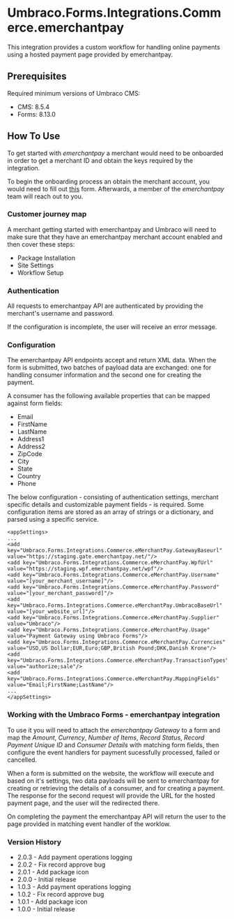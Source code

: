 # Umbraco.Forms.Integrations.Commerce.emerchantpay

This integration provides a custom workflow for handling online payments using a hosted payment page provided by emerchantpay.

## Prerequisites

Required minimum versions of Umbraco CMS: 
- CMS: 8.5.4
- Forms: 8.13.0

## How To Use

To get started with _emerchantpay_ a merchant would need to be onboarded in order to get a merchant ID and obtain the keys 
required by the integration.

To begin the onboarding process an obtain the merchant account, you would need to fill out [this](https://www.emerchantpay.com/contact-us?utm_source__c=umbraco_referral&utm_medium__c=technical_blog&utm_campaign__c=Umbraco) form.
Afterwards, a member of the _emerchantpay_ team will reach out to you.

### Customer journey map
A merchant getting started with emerchantpay and Umbraco will need to make sure that they have an emerchantpay merchant account enabled and then cover these steps:

* Package Installation
* Site Settings
* Workflow Setup

### Authentication

All requests to emerchantpay API are authenticated by providing the merchant's username and password.

If the configuration is incomplete, the user will receive an error message.

### Configuration

The emerchantpay API endpoints accept and return XML data. When the form is submitted, two batches of payload data are exchanged: one for handling consumer information and the second one for creating the payment.

A consumer has the following available properties that can be mapped against form fields:
* Email
* FirstName
* LastName
* Address1
* Address2
* ZipCode
* City
* State
* Country
* Phone

The below configuration - consisting of authentication settings, merchant specific details and customizable payment fields - is required. Some configuration items
are stored as an array of strings or a dictionary, and parsed using a specific service.

```
<appSettings>
...
<add key="Umbraco.Forms.Integrations.Commerce.eMerchantPay.GatewayBaseurl" value="https://staging.gate.emerchantpay.net/"/>
<add key="Umbraco.Forms.Integrations.Commerce.eMerchantPay.WpfUrl" value="https://staging.wpf.emerchantpay.net/wpf"/>
<add key="Umbraco.Forms.Integrations.Commerce.eMerchantPay.Username" value="[your_merchant_username]"/>
<add key="Umbraco.Forms.Integrations.Commerce.eMerchantPay.Password" value="[your_merchant_password]"/>
<add key="Umbraco.Forms.Integrations.Commerce.eMerchantPay.UmbracoBaseUrl" value="[your_website_url]"/>
<add key="Umbraco.Forms.Integrations.Commerce.eMerchantPay.Supplier" value="Umbraco"/>
<add key="Umbraco.Forms.Integrations.Commerce.eMerchantPay.Usage" value="Payment Gateway using Umbraco Forms"/>
<add key="Umbraco.Forms.Integrations.Commerce.eMerchantPay.Currencies" value="USD,US Dollar;EUR,Euro;GBP,British Pound;DKK,Danish Krone"/>
<add key="Umbraco.Forms.Integrations.Commerce.eMerchantPay.TransactionTypes" value="authorize;sale"/>
<add key="Umbraco.Forms.Integrations.Commerce.eMerchantPay.MappingFields" value="Email;FirstName;LastName"/>
...
</appSettings>
```

### Working with the Umbraco Forms - emerchantpay integration

To use it you will need to attach the _emerchantpay Gateway_ to a form and map the _Amount_, _Currency_, _Number of Items_, _Record Status_, _Record Payment Unique ID_ and _Consumer Details_ with matching form fields, then configure the event handlers
for payment sucessfully processed, failed or cancelled.

When a form is submitted on the website, the workflow will execute and based on it's settings, two data payloads will be sent to emerchantpay for creating or retrieving the details of a consumer, and for creating a payment.
The response for the second request will provide the URL for the hosted payment page, and the user will the redirected there. 

On completing the payment the emerchantpay API will return the user to the page provided in matching event handler of the worklow.

### Version History
* 2.0.3 - Add payment operations logging
* 2.0.2 - Fix record approve bug
* 2.0.1 - Add package icon
* 2.0.0 - Initial release
* 1.0.3 - Add payment operations logging
* 1.0.2 - Fix record approve bug
* 1.0.1 - Add package icon
* 1.0.0 - Initial release
